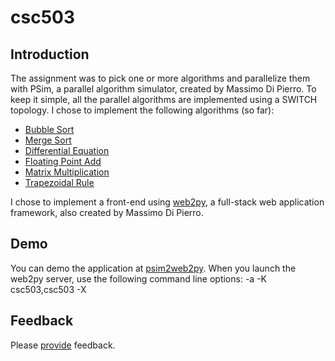 # csc503

## Introduction
The assignment was to pick one or more algorithms and parallelize them with PSim, a parallel algorithm simulator, created by Massimo Di Pierro. To keep it simple, all the parallel algorithms are implemented using a SWITCH topology. I chose to implement the following algorithms (so far):
* <a href="http://en.wikipedia.org/wiki/Bubble_sort">Bubble Sort</a>
* <a href="http://en.wikipedia.org/wiki/Merge_sort">Merge Sort</a>
* <a href="http://en.wikipedia.org/wiki/Differential_equation">Differential Equation</a>
* <a href="http://www.cs.umd.edu/class/sum2003/cmsc311/Notes/BinMath/addFloat.html">Floating Point Add</a>
* <a href="http://en.wikipedia.org/wiki/Matrix_multiplication">Matrix Multiplication</a>
* <a href="http://en.wikipedia.org/wiki/Trapezoidal_rule">Trapezoidal Rule</a>

I chose to implement a front-end using <a href="http://www.web2py.com">web2py</a>, a full-stack web application framework, also created by Massimo Di Pierro. 

## Demo
You can demo the application at <a href="https://ebratt.pythonanywhere.com/csc503">psim2web2py</a>. When you launch the web2py server, use the following command line options: -a <admin password> -K csc503,csc503 -X

## Feedback
Please <a href="mailto: eric_bratt@yahoo.com">provide</a> feedback.
